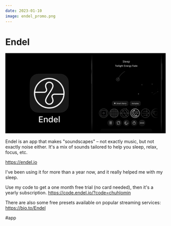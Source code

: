 ```yaml
---
date: 2023-01-10
image: endel_promo.png
---
```


# Endel

![Endel](endel.png "")

Endel is an app that makes "soundscapes" – not exactly music,
but not exactly noise either. It's a mix of sounds tailored to help you sleep, relax, focus, etc.

https://endel.io

I've been using it for more than a year now, and it really helped me with my sleep.

Use my code to get a one month free trial (no card needed), then it's a yearly subscription.
https://code.endel.io/?code=chuhlomin

There are also some free presets available on popular streaming services:
https://bio.to/Endel

#app
